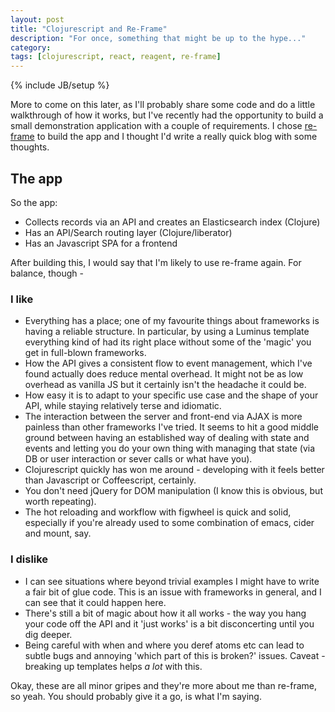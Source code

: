 ```yaml
---
layout: post
title: "Clojurescript and Re-Frame"
description: "For once, something that might be up to the hype..."
category: 
tags: [clojurescript, react, reagent, re-frame]
---
```

{% include JB/setup %}

More to come on this later, as I'll probably share some code and do a little walkthrough of how it works, but I've recently had the opportunity to build a small demonstration application with a couple of requirements. I chose [re-frame](https://github.com/Day8/re-frame) to build the app and I thought I'd write a really quick blog with some thoughts.

## The app

So the app:

- Collects records via an API and creates an Elasticsearch index (Clojure)
- Has an API/Search routing layer (Clojure/liberator)
- Has an Javascript SPA for a frontend

After building this, I would say that I'm likely to use re-frame again. For balance, though -

### I like

- Everything has a place; one of my favourite things about frameworks is having a reliable structure. In particular, by using a Luminus template everything kind of had its right place without some of the 'magic' you get in full-blown frameworks.
- How the API gives a consistent flow to event management, which I've found actually does reduce mental overhead. It might not be as low overhead as vanilla JS but it certainly isn't the headache it could be.
- How easy it is to adapt to your specific use case and the shape of your API, while staying relatively terse and idiomatic.
- The interaction between the server and front-end via AJAX is more painless than other frameworks I've tried. It seems to hit a good middle ground between having an established way of dealing with state and events and letting you do your own thing with managing that state (via DB or user interaction or sever calls or what have you).
- Clojurescript quickly has won me around - developing with it feels better than Javascript or Coffeescript, certainly.
- You don't need jQuery for DOM manipulation (I know this is obvious, but worth repeating).
- The hot reloading and workflow with figwheel is quick and solid, especially if you're already used to some combination of emacs, cider and mount, say.

### I dislike

- I can see situations where beyond trivial examples I might have to write a fair bit of glue code. This is an issue with frameworks in general, and I can see that it could happen here.
- There's still a bit of magic about how it all works - the way you hang your code off the API and it 'just works' is a bit disconcerting until you dig deeper.
- Being careful with when and where you deref atoms etc can lead to subtle bugs and annoying 'which part of this is broken?' issues. Caveat - breaking up templates helps _a lot_ with this.

Okay, these are all minor gripes and they're more about me than re-frame, so yeah. You should probably give it a go, is what I'm saying.

